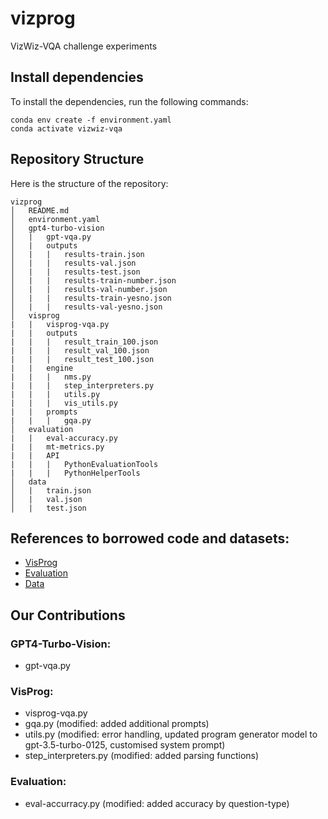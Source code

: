# vizprog
VizWiz-VQA challenge experiments 

## Install dependencies

To install the dependencies, run the following commands:

```
conda env create -f environment.yaml
conda activate vizwiz-vqa
```

## Repository Structure

Here is the structure of the repository:

```
vizprog
│   README.md
│   environment.yaml
│   gpt4-turbo-vision
│   |   gpt-vqa.py
│   |   outputs
│   |   |   results-train.json
│   |   |   results-val.json
│   |   |   results-test.json
│   |   |   results-train-number.json
│   |   |   results-val-number.json
│   |   |   results-train-yesno.json
│   |   |   results-val-yesno.json
│   visprog
|   |   visprog-vqa.py
|   |   outputs
|   |   |   result_train_100.json
|   |   |   result_val_100.json
|   |   |   result_test_100.json
|   |   engine
|   |   |   nms.py
|   |   |   step_interpreters.py
|   |   |   utils.py
|   |   |   vis_utils.py
|   |   prompts
|   |   |   gqa.py
│   evaluation
|   |   eval-accuracy.py
|   |   mt-metrics.py
|   |   API
|   |   |   PythonEvaluationTools
|   |   |   PythonHelperTools
│   data
│   |   train.json
│   |   val.json
│   |   test.json
```

## References to borrowed code and datasets:
- [VisProg](https://github.com/allenai/visprog)
- [Evaluation](https://vizwiz.org/tasks-and-datasets/vqa/)
- [Data](https://vizwiz.org/tasks-and-datasets/vqa/)

## Our Contributions

### GPT4-Turbo-Vision:
- gpt-vqa.py

### VisProg:
- visprog-vqa.py
- gqa.py (modified: added additional prompts)
- utils.py (modified: error handling, updated program generator model to gpt-3.5-turbo-0125, customised system prompt)
- step_interpreters.py (modified: added parsing functions)

### Evaluation:
- eval-accurracy.py (modified: added accuracy by question-type)